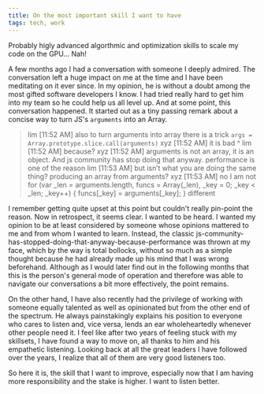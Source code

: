 ```yaml
---
title: On the most important skill I want to have
tags: tech, work
---
```


Probably higly advanced algorthmic and optimization skills to scale my code on the GPU... Nah!

A few months ago I had a conversation with someone I deeply admired. The conversation left a huge impact on me at the time
and I have been meditating on it ever since. In my opinion, he is without a doubt among the most gifted software developers I know.
I had tried really hard to get him into my team so he could help us all level up. And at some point, this conversation happened.
It started out as a tiny passing remark about a concise way to turn JS's `arguments` into an Array.

> lim [11:52 AM]
>   also to turn arguments into array there is a trick `args = Array.prototype.slice.call(arguments)`
> xyz [11:52 AM]
>   it is bad ^
> lim [11:52 AM]
>   because?
> xyz [11:52 AM]
>   arguments is not an array, it is an object. And js community has stop doing that anyway.
>   performance is one of the reason
> lim [11:53 AM]
>   but isn’t what you are doing the same thing? producing an array from arguments?
> xyz [11:53 AM]
>   no I am not
>   for (var _len = arguments.length, funcs = Array(_len), _key = 0; _key < _len; _key++) {
>       funcs[_key] = arguments[_key];
>   }
>   different

I remember getting quite upset at this point but couldn't really pin-point the reason. Now in retrospect, it seems clear.
I wanted to be heard. I wanted my opinion to be at least considered by someone whose opinions mattered to me and from whom
I wanted to learn. Instead, the classic js-community-has-stopped-doing-that-anyway-because-performance was thrown at my
face, which by the way is total bollocks, without so much as a simple thought
because he had already made up his mind that I was wrong beforehand. Although as I would later find out in the following months
that this is the person's general mode of operation and therefore was able to navigate our conversations a bit more effectively,
the point remains.

On the other hand, I have also recently had the privilege of working with someone equally talented as well as opinionated
but from the other end of the spectrum. He always painstakingly explains his position to everyone who cares to listen and, vice versa,
lends an ear wholeheartedly whenever other people need it. I feel like after two years of feeling stuck with my skillsets, I have found
a way to move on, all thanks to him and his empathetic listening. Looking back at all the great leaders I have followed over the years,
I realize that all of them are very good listeners too.

So here it is, the skill that I want to improve, especially now that I am having more responsibility and the stake is higher.
I want to listen better.
